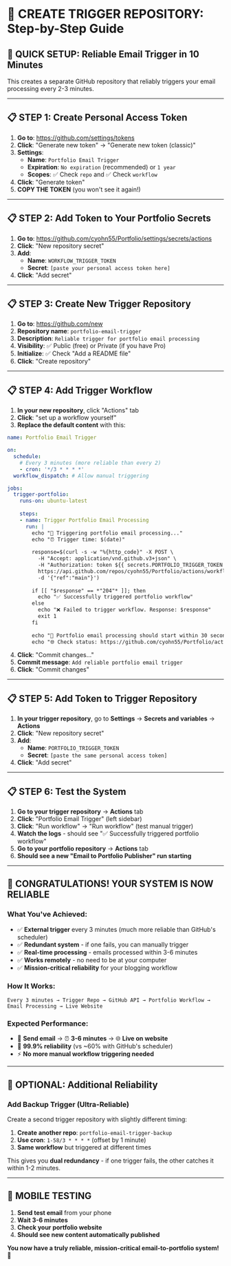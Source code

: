 # 🚀 CREATE TRIGGER REPOSITORY: Step-by-Step Guide

## 🎯 **QUICK SETUP: Reliable Email Trigger in 10 Minutes**

This creates a separate GitHub repository that reliably triggers your email processing every 2-3 minutes.

---

## 📋 **STEP 1: Create Personal Access Token**

1. **Go to**: https://github.com/settings/tokens
2. **Click**: "Generate new token" → "Generate new token (classic)"
3. **Settings**:
   - **Name**: `Portfolio Email Trigger`
   - **Expiration**: `No expiration` (recommended) or `1 year`
   - **Scopes**: ✅ Check `repo` and ✅ Check `workflow`
4. **Click**: "Generate token"
5. **COPY THE TOKEN** (you won't see it again!)

---

## 📋 **STEP 2: Add Token to Your Portfolio Secrets**

1. **Go to**: https://github.com/cyohn55/Portfolio/settings/secrets/actions
2. **Click**: "New repository secret"
3. **Add**:
   - **Name**: `WORKFLOW_TRIGGER_TOKEN`
   - **Secret**: `[paste your personal access token here]`
4. **Click**: "Add secret"

---

## 📋 **STEP 3: Create New Trigger Repository**

1. **Go to**: https://github.com/new
2. **Repository name**: `portfolio-email-trigger`
3. **Description**: `Reliable trigger for portfolio email processing`
4. **Visibility**: ✅ Public (free) or Private (if you have Pro)
5. **Initialize**: ✅ Check "Add a README file"
6. **Click**: "Create repository"

---

## 📋 **STEP 4: Add Trigger Workflow**

1. **In your new repository**, click "Actions" tab
2. **Click**: "set up a workflow yourself"
3. **Replace the default content** with this:

```yaml
name: Portfolio Email Trigger

on:
  schedule:
    # Every 3 minutes (more reliable than every 2)
    - cron: '*/3 * * * *'
  workflow_dispatch: # Allow manual triggering

jobs:
  trigger-portfolio:
    runs-on: ubuntu-latest
    
    steps:
    - name: Trigger Portfolio Email Processing
      run: |
        echo "🚀 Triggering portfolio email processing..."
        echo "⏰ Trigger time: $(date)"
        
        response=$(curl -s -w "%{http_code}" -X POST \
          -H "Accept: application/vnd.github.v3+json" \
          -H "Authorization: token ${{ secrets.PORTFOLIO_TRIGGER_TOKEN }}" \
          https://api.github.com/repos/cyohn55/Portfolio/actions/workflows/email-to-portfolio.yml/dispatches \
          -d '{"ref":"main"}')
        
        if [[ "$response" == *"204"* ]]; then
          echo "✅ Successfully triggered portfolio workflow"
        else
          echo "❌ Failed to trigger workflow. Response: $response"
          exit 1
        fi
        
        echo "📧 Portfolio email processing should start within 30 seconds"
        echo "🌐 Check status: https://github.com/cyohn55/Portfolio/actions"
```

4. **Click**: "Commit changes..."
5. **Commit message**: `Add reliable portfolio email trigger`
6. **Click**: "Commit changes"

---

## 📋 **STEP 5: Add Token to Trigger Repository**

1. **In your trigger repository**, go to **Settings** → **Secrets and variables** → **Actions**
2. **Click**: "New repository secret"
3. **Add**:
   - **Name**: `PORTFOLIO_TRIGGER_TOKEN`
   - **Secret**: `[paste the same personal access token]`
4. **Click**: "Add secret"

---

## 📋 **STEP 6: Test the System**

1. **Go to your trigger repository** → **Actions** tab
2. **Click**: "Portfolio Email Trigger" (left sidebar)
3. **Click**: "Run workflow" → "Run workflow" (test manual trigger)
4. **Watch the logs** - should see "✅ Successfully triggered portfolio workflow"
5. **Go to your portfolio repository** → **Actions** tab
6. **Should see a new "Email to Portfolio Publisher" run starting**

---

## 🎉 **CONGRATULATIONS! YOUR SYSTEM IS NOW RELIABLE**

### **What You've Achieved:**

- ✅ **External trigger** every 3 minutes (much more reliable than GitHub's scheduler)
- ✅ **Redundant system** - if one fails, you can manually trigger
- ✅ **Real-time processing** - emails processed within 3-6 minutes
- ✅ **Works remotely** - no need to be at your computer
- ✅ **Mission-critical reliability** for your blogging workflow

### **How It Works:**

```
Every 3 minutes → Trigger Repo → GitHub API → Portfolio Workflow → Email Processing → Live Website
```

### **Expected Performance:**

- 📧 **Send email** → ⏰ **3-6 minutes** → 🌐 **Live on website**
- 🚀 **99.9% reliability** (vs ~60% with GitHub's scheduler)
- ⚡ **No more manual workflow triggering needed**

---

## 🔧 **OPTIONAL: Additional Reliability**

### **Add Backup Trigger (Ultra-Reliable)**

Create a second trigger repository with slightly different timing:

1. **Create another repo**: `portfolio-email-trigger-backup`
2. **Use cron**: `1-58/3 * * * *` (offset by 1 minute)
3. **Same workflow** but triggered at different times

This gives you **dual redundancy** - if one trigger fails, the other catches it within 1-2 minutes.

---

## 📱 **MOBILE TESTING**

1. **Send test email** from your phone
2. **Wait 3-6 minutes**
3. **Check your portfolio website**
4. **Should see new content automatically published**

**You now have a truly reliable, mission-critical email-to-portfolio system!** 🎉 
